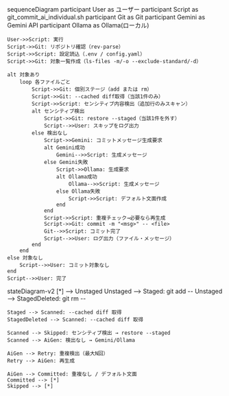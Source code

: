 sequenceDiagram
    participant User as ユーザー
    participant Script as git_commit_ai_individual.sh
    participant Git as Git
    participant Gemini as Gemini API
    participant Ollama as Ollama(ローカル)

    User->>Script: 実行
    Script->>Git: リポジトリ確認（rev-parse）
    Script->>Script: 設定読込（.env / config.yaml）
    Script->>Git: 対象一覧作成（ls-files -m/-o --exclude-standard/-d）

    alt 対象あり
        loop 各ファイルごと
            Script->>Git: 個別ステージ（add または rm）
            Script->>Git: --cached diff取得（当該1件のみ）
            Script->>Script: センシティブ内容検出（追加行のみスキャン）
            alt センシティブ検出
                Script->>Git: restore --staged（当該1件を外す）
                Script-->>User: スキップをログ出力
            else 検出なし
                Script->>Gemini: コミットメッセージ生成要求
                alt Gemini成功
                    Gemini-->>Script: 生成メッセージ
                else Gemini失敗
                    Script->>Ollama: 生成要求
                    alt Ollama成功
                        Ollama-->>Script: 生成メッセージ
                    else Ollama失敗
                        Script->>Script: デフォルト文面作成
                    end
                end
                Script->>Script: 重複チェック→必要なら再生成
                Script->>Git: commit -m "<msg>" -- <file>
                Git-->>Script: コミット完了
                Script-->>User: ログ出力（ファイル・メッセージ）
            end
        end
    else 対象なし
        Script-->>User: コミット対象なし
    end
    Script-->>User: 完了

stateDiagram-v2
    [*] --> Unstaged
    Unstaged --> Staged: git add -- <file>
    Unstaged --> StagedDeleted: git rm -- <file>

    Staged --> Scanned: --cached diff 取得
    StagedDeleted --> Scanned: --cached diff 取得

    Scanned --> Skipped: センシティブ検出 → restore --staged
    Scanned --> AiGen: 検出なし → Gemini/Ollama

    AiGen --> Retry: 重複検出（最大N回）
    Retry --> AiGen: 再生成

    AiGen --> Committed: 重複なし / デフォルト文面
    Committed --> [*]
    Skipped --> [*]

